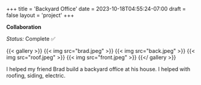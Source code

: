 +++
title = 'Backyard Office'
date = 2023-10-18T04:55:24-07:00
draft = false
layout = 'project'
+++

**Collaboration**

_Status:_ Complete ✅

<!--more-->

{{< gallery >}}
    {{< img src="brad.jpeg" >}}
    {{< img src="back.jpeg" >}}
    {{< img src="roof.jpeg" >}}
    {{< img src="front.jpeg" >}}
{{</ gallery >}}

I helped my friend Brad build a backyard office at his house. I helped with roofing, siding, electric.
